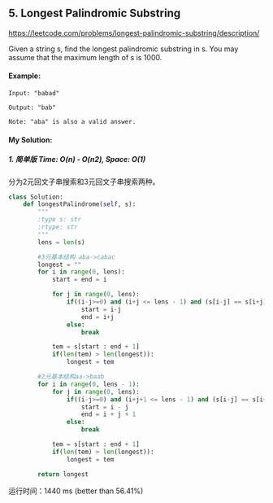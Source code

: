 ## 5. Longest Palindromic Substring

https://leetcode.com/problems/longest-palindromic-substring/description/

Given a string s, find the longest palindromic substring in s. You may assume that the maximum length of s is 1000.

#### Example:
```
Input: "babad"

Output: "bab"

Note: "aba" is also a valid answer.
```

#### My Solution:
##### 1. 简单版 Time: O(n) - O(n2),  Space: O(1)

分为2元回文子串搜索和3元回文子串搜索两种。

```python
class Solution:
    def longestPalindrome(self, s):
        """
        :type s: str
        :rtype: str
        """
        lens = len(s)

        #3元基本结构 aba->cabac
        longest = ""
        for i in range(0, lens):
            start = end = i

            for j in range(0, lens):
                if((i-j>=0) and (i+j <= lens - 1) and (s[i-j] == s[i+j])):
                    start = i-j
                    end = i+j
                else:
                    break

            tem = s[start : end + 1]
            if(len(tem) > len(longest)):
                longest = tem

        #2元基本结构aa->baab
        for i in range(0, lens - 1):
            for j in range(0, lens):
                if((i-j>=0) and (i+j+1 <= lens - 1) and (s[i-j] == s[i+1+j])):
                    start = i - j
                    end = i + j + 1
                else:
                    break

            tem = s[start : end + 1]
            if(len(tem) > len(longest)):
                longest = tem

        return longest
```

运行时间：1440 ms (better than 56.41%)
